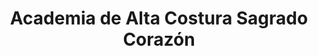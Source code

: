 ---
title: "Academia de Alta Costura Sagrado Corazón"
url: /san-salvador/academia-de-alta-costura-sagrado-corazon/
shop: general
---